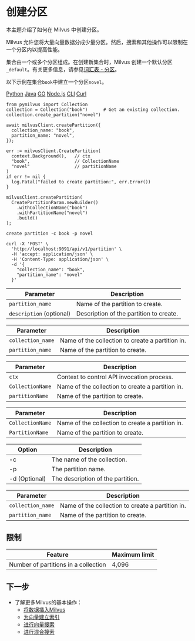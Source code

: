 创建分区
====

本主题介绍了如何在 Milvus 中创建分区。

Milvus 允许您将大量向量数据分成少量分区。然后，搜索和其他操作可以限制在一个分区内以提高性能。

集合由一个或多个分区组成。在创建新集合时，Milvus 创建一个默认分区 `_default`。有关更多信息，请参见[词汇表 - 分区](glossary.md#Partition)。

以下示例在集合`book`中建立一个分区`novel`。

[Python](#python)
[Java](#java)
[GO](#go)
[Node.js](#javascript)
[CLI](#shell)
[Curl](#curl)

```
from pymilvus import Collection
collection = Collection("book")      # Get an existing collection.
collection.create_partition("novel")

```

```
await milvusClient.createPartition({
  collection_name: "book",
  partition_name: "novel",
});

```

```
err := milvusClient.CreatePartition(
  context.Background(),   // ctx
  "book",                 // CollectionName
  "novel"                 // partitionName
)
if err != nil {
  log.Fatal("failed to create partition:", err.Error())
}

```

```
milvusClient.createPartition(
  CreatePartitionParam.newBuilder()
    .withCollectionName("book")
    .withPartitionName("novel")
    .build()
);

```

```
create partition -c book -p novel

```

```
curl -X 'POST' \
  'http://localhost:9091/api/v1/partition' \
  -H 'accept: application/json' \
  -H 'Content-Type: application/json' \
  -d '{
    "collection_name": "book",
    "partition_name": "novel"
  }'

```

| Parameter | Description |
| --- | --- |
| `partition_name` | Name of the partition to create. |
| `description` (optional) | Description of the partition to create. |

| Parameter | Description |
| --- | --- |
| `collection_name` | Name of the collection to create a partition in. |
| `partition_name` | Name of the partition to create. |

| Parameter | Description |
| --- | --- |
| `ctx` | Context to control API invocation process. |
| `CollectionName` | Name of the collection to create a partition in. |
| `partitionName` | Name of the partition to create. |

| Parameter | Description |
| --- | --- |
| `CollectionName` | Name of the collection to create a partition in. |
| `PartitionName` | Name of the partition to create. |

| Option | Description |
| --- | --- |
| -c | The name of the collection. |
| -p | The partition name. |
| -d (Optional) | The description of the partition. |

| Parameter | Description |
| --- | --- |
| `collection_name` | Name of the collection to create a partition in. |
| `partition_name` | Name of the partition to create. |

限制
--

| Feature | Maximum limit |
| --- | --- |
| Number of partitions in a collection | 4,096 |

下一步
---

* 了解更多Milvus的基本操作：
	+ [将数据插入Milvus](insert_data.md)
	+ [为向量建立索引](build_index.md)
	+ [进行向量搜索](search.md)
	+ [进行混合搜索](hybridsearch.md)
